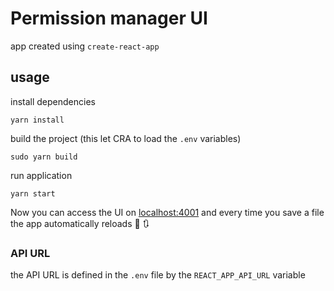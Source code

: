 # Permission manager UI

app created using `create-react-app`

## usage

install dependencies

``` shell
yarn install
```
build the project (this let CRA to load the `.env` variables)
``` shell
sudo yarn build
```

run application

``` shell
yarn start
```

Now you can access the UI on [localhost:4001](http://localhost:4001) and every time you save a file the app automatically reloads 💾 🔃
### API URL
the API URL is defined in the `.env` file by the `REACT_APP_API_URL` variable
